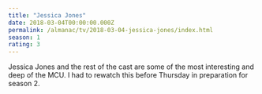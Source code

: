 ```yaml
---
title: "Jessica Jones"
date: 2018-03-04T00:00:00.000Z
permalink: /almanac/tv/2018-03-04-jessica-jones/index.html
season: 1
rating: 3
---
```


Jessica Jones and the rest of the cast are some of the most interesting and deep of the MCU. I had to rewatch this before Thursday in preparation for season 2.